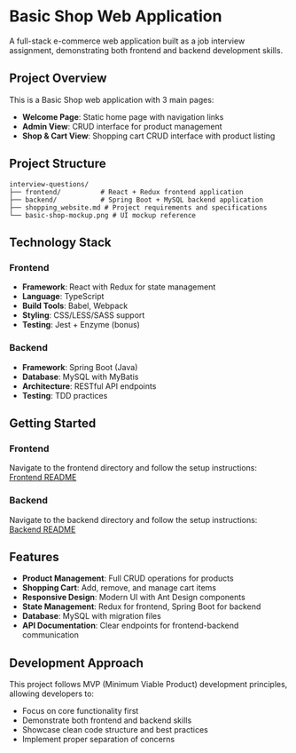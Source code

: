 # Basic Shop Web Application

A full-stack e-commerce web application built as a job interview assignment, demonstrating both frontend and backend development skills.

## Project Overview

This is a Basic Shop web application with 3 main pages:
- **Welcome Page**: Static home page with navigation links
- **Admin View**: CRUD interface for product management
- **Shop & Cart View**: Shopping cart CRUD interface with product listing

## Project Structure

```
interview-questions/
├── frontend/          # React + Redux frontend application
├── backend/           # Spring Boot + MySQL backend application
├── shopping_website.md # Project requirements and specifications
└── basic-shop-mockup.png # UI mockup reference
```

## Technology Stack

### Frontend
- **Framework**: React with Redux for state management
- **Language**: TypeScript
- **Build Tools**: Babel, Webpack
- **Styling**: CSS/LESS/SASS support
- **Testing**: Jest + Enzyme (bonus)

### Backend
- **Framework**: Spring Boot (Java)
- **Database**: MySQL with MyBatis
- **Architecture**: RESTful API endpoints
- **Testing**: TDD practices

## Getting Started

### Frontend
Navigate to the frontend directory and follow the setup instructions:
[Frontend README](./frontend/README.md)

### Backend
Navigate to the backend directory and follow the setup instructions:
[Backend README](./backend/README.md)

## Features

- **Product Management**: Full CRUD operations for products
- **Shopping Cart**: Add, remove, and manage cart items
- **Responsive Design**: Modern UI with Ant Design components
- **State Management**: Redux for frontend, Spring Boot for backend
- **Database**: MySQL with migration files
- **API Documentation**: Clear endpoints for frontend-backend communication

## Development Approach

This project follows MVP (Minimum Viable Product) development principles, allowing developers to:
- Focus on core functionality first
- Demonstrate both frontend and backend skills
- Showcase clean code structure and best practices
- Implement proper separation of concerns
